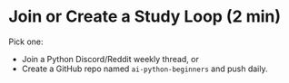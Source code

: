 # Join or Create a Study Loop (2 min)
Pick one:
- Join a Python Discord/Reddit weekly thread, or
- Create a GitHub repo named `ai-python-beginners` and push daily.
